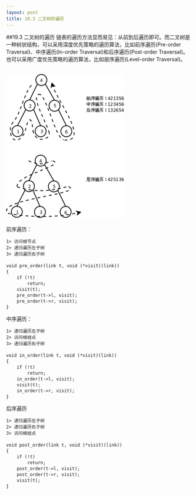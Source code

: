 ```yaml
---
layout: post
title: 19.3 二叉树的遍历
---
```

##19.3 二叉树的遍历
链表的遍历方法显而易见：从前到后遍历即可。而二叉树是一种树状结构，可以采用深度优先策略的遍历算法，比如前序遍历(Pre-order Traversal)、中序遍历(In-order Traversal)和后序遍历(Post-order Traversal)。也可以采用广度优先策略的遍历算法，比如层序遍历(Level-order Traversal)。<br><br>

<img src="../../book/html-chunk/images/linkedlist.binarytraverse.png">
<br>
<br>
前序遍历：

	1> 访问根节点
	2> 递归遍历左子树
	3> 递归遍历右子树
	
	void pre_order(link t, void (*visit)(link))
	{
		if (!t)
			return;
		visit(t);
		pre_order(t->l, visit);
		pre_order(t->r, visit);
	}

中序遍历：
	
	1> 递归遍历左子树
	2> 访问根结点
	3> 递归遍历右子树

	void in_order(link t, void (*visit)(link))
	{
		if (!t)
			return;
		in_order(t->l, visit);
		visit(t);
		in_order(t->r, visit);
	}

后序遍历

	1> 递归遍历左子树
	2> 递归遍历右子树
	3> 访问根结点

	void post_order(link t, void (*visit)(link))
	{
		if (!t)
			return;
		post_order(t->l, visit);
		post_order(t->r, visit);
		visit(t);
	}

